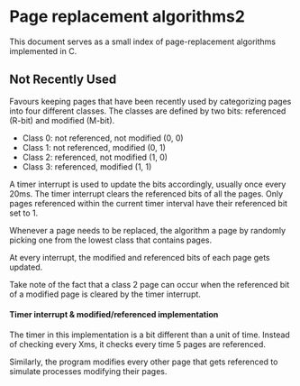 

# Page replacement algorithms2

This document serves as a small index of page-replacement algorithms implemented in C.

## Not Recently Used

Favours keeping pages that have been recently used by categorizing pages into four different classes. The classes are defined by two bits: referenced (R-bit) and modified (M-bit). 

- Class 0: not referenced, not modified (0, 0)
- Class 1: not referenced,  modified (0, 1)
- Class 2: referenced, not modified (1, 0)
- Class 3: referenced, modified (1, 1)

A timer interrupt is used to update the bits accordingly, usually once every 20ms. The timer interrupt clears the referenced bits of all the pages. Only pages referenced within the current timer interval have their referenced bit set to 1.

Whenever a page needs to be replaced, the algorithm a page by randomly picking one from the lowest class that contains pages. 

At every interrupt, the modified and referenced bits of each page gets updated.

Take note of the fact that a class 2 page can occur when the referenced bit of a modified page is cleared by the timer interrupt.

#### Timer interrupt & modified/referenced implementation

The timer in this implementation is a bit different than a unit of time. Instead of checking every Xms, it checks every time 5 pages are referenced. 

Similarly, the program modifies every other page that gets referenced to simulate processes modifying their pages.